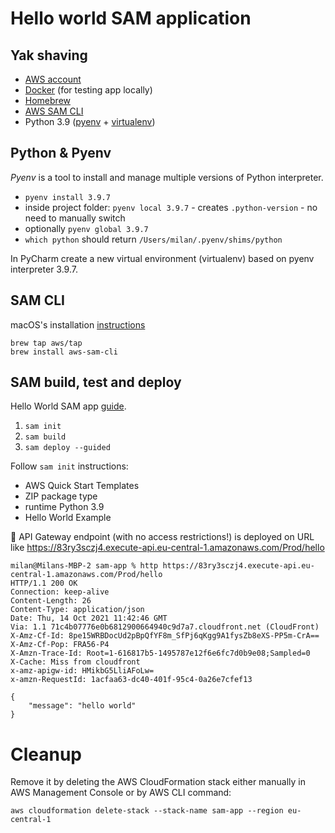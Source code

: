 # Hello world SAM application

## Yak shaving

- [AWS account](https://aws.amazon.com/console/)
- [Docker](https://www.docker.com/) (for testing app locally)
- [Homebrew](https://brew.sh/)
- [AWS SAM CLI](https://docs.aws.amazon.com/serverless-application-model/latest/developerguide/what-is-sam.html)
- Python 3.9 ([pyenv](https://github.com/pyenv/pyenv) + [virtualenv](https://virtualenv.pypa.io/en/latest/))

Python & Pyenv
--

_Pyenv_ is a tool to install and manage multiple versions of Python interpreter.

- `pyenv install 3.9.7`
- inside project folder: `pyenv local 3.9.7` - creates `.python-version` - no need to manually switch 
- optionally `pyenv global 3.9.7`
- `which python` should return `/Users/milan/.pyenv/shims/python`

In PyCharm create a new virtual environment (virtualenv) based on pyenv interpreter 3.9.7.

SAM CLI
--
macOS's installation [instructions](https://docs.aws.amazon.com/serverless-application-model/latest/developerguide/serverless-sam-cli-install-mac.html) 

```
brew tap aws/tap
brew install aws-sam-cli
```

## SAM build, test and deploy

Hello World SAM app [guide](https://docs.aws.amazon.com/serverless-application-model/latest/developerguide/serverless-getting-started-hello-world.html).

1. `sam init`
2. `sam build`
3. `sam deploy --guided`

Follow `sam init` instructions:

- AWS Quick Start Templates
- ZIP package type
- runtime Python 3.9
- Hello World Example

:gift: API Gateway endpoint (with no access restrictions!) is deployed on URL like https://83ry3sczj4.execute-api.eu-central-1.amazonaws.com/Prod/hello

```
milan@Milans-MBP-2 sam-app % http https://83ry3sczj4.execute-api.eu-central-1.amazonaws.com/Prod/hello
HTTP/1.1 200 OK
Connection: keep-alive
Content-Length: 26
Content-Type: application/json
Date: Thu, 14 Oct 2021 11:42:46 GMT
Via: 1.1 71c4b07776e0b6812900664940c9d7a7.cloudfront.net (CloudFront)
X-Amz-Cf-Id: 8pe15WRBDocUd2pBpQfYF8m_SfPj6qKgg9A1fysZb8eXS-PP5m-CrA==
X-Amz-Cf-Pop: FRA56-P4
X-Amzn-Trace-Id: Root=1-616817b5-1495787e12f6e6fc7d0b9e08;Sampled=0
X-Cache: Miss from cloudfront
x-amz-apigw-id: HMikbG5LliAFoLw=
x-amzn-RequestId: 1acfaa63-dc40-401f-95c4-0a26e7cfef13

{
    "message": "hello world"
}
```

# Cleanup

Remove it by deleting the AWS CloudFormation stack either manually in AWS Management Console or by AWS CLI command:

`aws cloudformation delete-stack --stack-name sam-app --region eu-central-1`